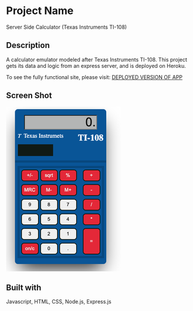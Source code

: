 # Project Name

Server Side Calculator (Texas Instruments TI-108)

## Description

A calculator emulator modeled after Texas Instruments TI-108. This project gets its data and logic from an express server, and is deployed on Heroku.

To see the fully functional site, please visit: [DEPLOYED VERSION OF APP](https://stark-everglades-31336.herokuapp.com/)

## Screen Shot

![Alt text](/images/screenshot.png?raw=true "Optional Title")

## Built with

Javascript, HTML, CSS, Node.js, Express.js
